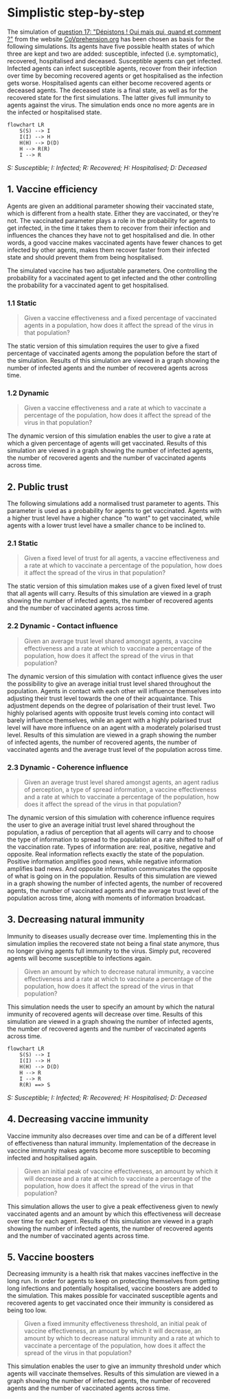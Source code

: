 # Simplistic step-by-step

The simulation of [question 17: "Dépistons ! Oui mais qui, quand et comment ?"](https://covprehension.org/2020/05/12/q17.html) from the website [CoVprehension.org](https://covprehension.org/) has been chosen as basis for the following simulations. Its agents have five possible health states of which three are kept and two are added: susceptible, infected (i.e. symptomatic), recovered, hospitalised and deceased. Susceptible agents can get infected. Infected agents can infect susceptible agents, recover from their infection over time by becoming recovered agents or get hospitalised as the infection gets worse. Hospitalised agents can either become recovered agents or deceased agents. The deceased state is a final state, as well as for the recovered state for the first simulations. The latter gives full immunity to agents against the virus. The simulation ends once no more agents are in the infected or hospitalised state.

```mermaid
flowchart LR
    S(S) --> I
    I(I) --> H
    H(H) --> D(D)
    H --> R(R)
    I --> R
```
_S: Susceptible; I: Infected; R: Recovered; H: Hospitalised; D: Deceased_

## 1. Vaccine efficiency

Agents are given an additional parameter showing their vaccinated state, which is different from a health state. Either they are vaccinated, or they're not. The vaccinated parameter plays a role in the probability for agents to get infected, in the time it takes them to recover from their infection and influences the chances they have not to get hospitalised and die. In other words, a good vaccine makes vaccinated agents have fewer chances to get infected by other agents, makes them recover faster from their infected state and should prevent them from being hospitalised.

The simulated vaccine has two adjustable parameters. One controlling the probability for a vaccinated agent to get infected and the other controlling the probability for a vaccinated agent to get hospitalised.

### 1.1 Static

>Given a vaccine effectiveness and a fixed percentage of vaccinated agents in a population, how does it affect the spread of the virus in that population?

The static version of this simulation requires the user to give a fixed percentage of vaccinated agents among the population before the start of the simulation. Results of this simulation are viewed in a graph showing the number of infected agents and the number of recovered agents across time.

### 1.2 Dynamic

>Given a vaccine effectiveness and a rate at which to vaccinate a percentage of the population, how does it affect the spread of the virus in that population?

The dynamic version of this simulation enables the user to give a rate at which a given percentage of agents will get vaccinated. Results of this simulation are viewed in a graph showing the number of infected agents, the number of recovered agents and the number of vaccinated agents across time.

## 2. Public trust

The following simulations add a normalised trust parameter to agents. This parameter is used as a probability for agents to get vaccinated. Agents with a higher trust level have a higher chance "to want" to get vaccinated, while agents with a lower trust level have a smaller chance to be inclined to.

### 2.1 Static

>Given a fixed level of trust for all agents, a vaccine effectiveness and a rate at which to vaccinate a percentage of the population, how does it affect the spread of the virus in that population?

The static version of this simulation makes use of a given fixed level of trust that all agents will carry. Results of this simulation are viewed in a graph showing the number of infected agents, the number of recovered agents and the number of vaccinated agents across time.

### 2.2 Dynamic - Contact influence

>Given an average trust level shared amongst agents, a vaccine effectiveness and a rate at which to vaccinate a percentage of the population, how does it affect the spread of the virus in that population?

The dynamic version of this simulation with contact influence gives the user the possibility to give an average initial trust level shared throughout the population. Agents in contact with each other will influence themselves into adjusting their trust level towards the one of their acquaintance. This adjustment depends on the degree of polarisation of their trust level. Two highly polarised agents with opposite trust levels coming into contact will barely influence themselves, while an agent with a highly polarised trust level will have more influence on an agent with a moderately polarised trust level. Results of this simulation are viewed in a graph showing the number of infected agents, the number of recovered agents, the number of vaccinated agents and the average trust level of the population across time.

### 2.3 Dynamic - Coherence influence

>Given an average trust level shared amongst agents, an agent radius of perception, a type of spread information, a vaccine effectiveness and a rate at which to vaccinate a percentage of the population, how does it affect the spread of the virus in that population?

The dynamic version of this simulation with coherence influence requires the user to give an average initial trust level shared throughout the population, a radius of perception that all agents will carry and to choose the type of information to spread to the population at a rate shifted to half of the vaccination rate. Types of information are: real, positive, negative and opposite. Real information reflects exactly the state of the population. Positive information amplifies good news, while negative information amplifies bad news. And opposite information communicates the opposite of what is going on in the population. Results of this simulation are viewed in a graph showing the number of infected agents, the number of recovered agents, the number of vaccinated agents and the average trust level of the population across time, along with moments of information broadcast.

## 3. Decreasing natural immunity

Immunity to diseases usually decrease over time. Implementing this in the simulation implies the recovered state not being a final state anymore, thus no longer giving agents full immunity to the virus. Simply put, recovered agents will become susceptible to infections again.

>Given an amount by which to decrease natural immunity, a vaccine effectiveness and a rate at which to vaccinate a percentage of the population, how does it affect the spread of the virus in that population?

This simulation needs the user to specify an amount by which the natural immunity of recovered agents will decrease over time. Results of this simulation are viewed in a graph showing the number of infected agents, the number of recovered agents and the number of vaccinated agents across time.
```mermaid
flowchart LR
    S(S) --> I
    I(I) --> H
    H(H) --> D(D)
    H --> R
    I --> R
    R(R) ==> S
```
_S: Susceptible; I: Infected; R: Recovered; H: Hospitalised; D: Deceased_

## 4. Decreasing vaccine immunity

Vaccine immunity also decreases over time and can be of a different level of effectiveness than natural immunity. Implementation of the decrease in vaccine immunity makes agents become more susceptible to becoming infected and hospitalised again.

>Given an initial peak of vaccine effectiveness, an amount by which it will decrease and a rate at which to vaccinate a percentage of the population, how does it affect the spread of the virus in that population?

This simulation allows the user to give a peak effectiveness given to newly vaccinated agents and an amount by which this effectiveness will decrease over time for each agent. Results of this simulation are viewed in a graph showing the number of infected agents, the number of recovered agents and the number of vaccinated agents across time.

## 5. Vaccine boosters

Decreasing immunity is a health risk that makes vaccines ineffective in the long run. In order for agents to keep on protecting themselves from getting long infections and potentially hospitalised, vaccine boosters are added to the simulation. This makes possible for vaccinated susceptible agents and recovered agents to get vaccinated once their immunity is considered as being too low.

>Given a fixed immunity effectiveness threshold, an initial peak of vaccine effectiveness, an amount by which it will decrease, an amount by which to decrease natural immunity and a rate at which to vaccinate a percentage of the population, how does it affect the spread of the virus in that population?

This simulation enables the user to give an immunity threshold under which agents will vaccinate themselves. Results of this simulation are viewed in a graph showing the number of infected agents, the number of recovered agents and the number of vaccinated agents across time.
